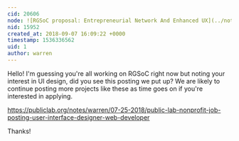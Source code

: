 ```yaml
---
cid: 20606
node: ![RGSoC proposal: Entrepreneurial Network And Enhanced UX](../notes/SrishtyMittal/03-14-2018/rgsoc-proposal-entrepreneurial-network-and-enhanced-ux)
nid: 15952
created_at: 2018-09-07 16:09:22 +0000
timestamp: 1536336562
uid: 1
author: warren
---
```


Hello! I'm guessing you're all working on RGSoC right now but noting your interest in UI design, did you see this posting we put up? We are likely to continue posting more projects like these as time goes on if you're interested in applying. 

https://publiclab.org/notes/warren/07-25-2018/public-lab-nonprofit-job-posting-user-interface-designer-web-developer

Thanks!